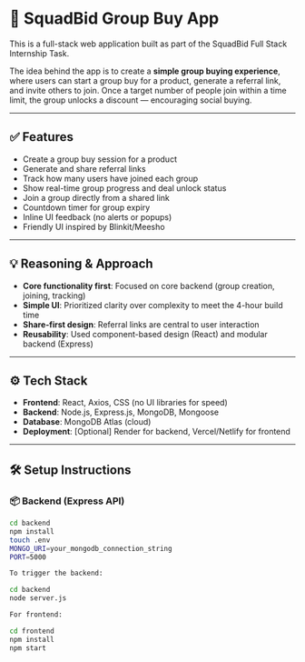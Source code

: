 # 🛒 SquadBid Group Buy App

This is a full-stack web application built as part of the SquadBid Full Stack Internship Task.

The idea behind the app is to create a **simple group buying experience**, where users can start a group buy for a product, generate a referral link, and invite others to join. Once a target number of people join within a time limit, the group unlocks a discount — encouraging social buying.

---

## ✅ Features

- Create a group buy session for a product
- Generate and share referral links
- Track how many users have joined each group
- Show real-time group progress and deal unlock status
- Join a group directly from a shared link
- Countdown timer for group expiry
- Inline UI feedback (no alerts or popups)
- Friendly UI inspired by Blinkit/Meesho

---

## 💡 Reasoning & Approach

- **Core functionality first**: Focused on core backend (group creation, joining, tracking)
- **Simple UI**: Prioritized clarity over complexity to meet the 4-hour build time
- **Share-first design**: Referral links are central to user interaction
- **Reusability**: Used component-based design (React) and modular backend (Express)

---

## ⚙️ Tech Stack

- **Frontend**: React, Axios, CSS (no UI libraries for speed)
- **Backend**: Node.js, Express.js, MongoDB, Mongoose
- **Database**: MongoDB Atlas (cloud)
- **Deployment**: [Optional] Render for backend, Vercel/Netlify for frontend

---

## 🛠 Setup Instructions

### 📦 Backend (Express API)

```bash
cd backend
npm install
touch .env
MONGO_URI=your_mongodb_connection_string
PORT=5000

To trigger the backend:

cd backend
node server.js

For frontend:

cd frontend
npm install
npm start
